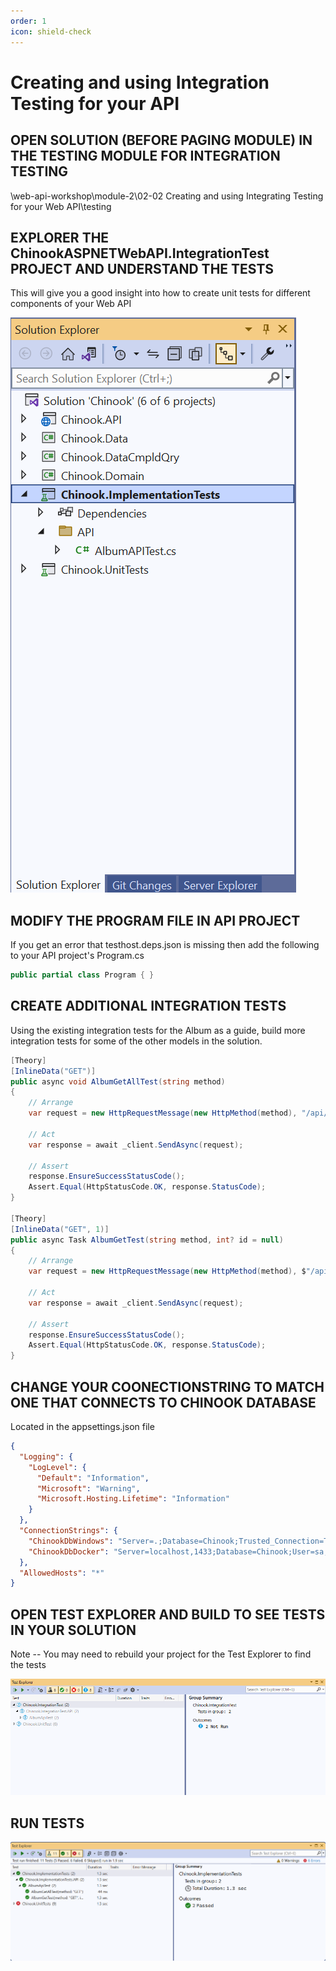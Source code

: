 ```yaml
---
order: 1
icon: shield-check
---
```

# Creating and using Integration Testing for your API

## OPEN SOLUTION (BEFORE PAGING MODULE) IN THE TESTING MODULE FOR INTEGRATION TESTING

\web-api-workshop\module-2\02-02 Creating and using Integrating Testing for your Web API\testing

## EXPLORER THE ChinookASPNETWebAPI.IntegrationTest PROJECT AND UNDERSTAND THE TESTS

This will give you a good insight into how to create unit tests for different components of your Web API


![](integration-testing/Snag_d3d59d.png)

## MODIFY THE PROGRAM FILE IN API PROJECT

If you get an error that testhost.deps.json is missing then add the following to your API project's Program.cs
```csharp
public partial class Program { }
```

## CREATE ADDITIONAL INTEGRATION TESTS

Using the existing integration tests for the Album as a guide, build more integration tests for some of the other models in the solution.

```csharp
[Theory]
[InlineData("GET")]
public async void AlbumGetAllTest(string method)
{
    // Arrange
    var request = new HttpRequestMessage(new HttpMethod(method), "/api/Album/");

    // Act
    var response = await _client.SendAsync(request);

    // Assert
    response.EnsureSuccessStatusCode();
    Assert.Equal(HttpStatusCode.OK, response.StatusCode);
}

[Theory]
[InlineData("GET", 1)]
public async Task AlbumGetTest(string method, int? id = null)
{
    // Arrange
    var request = new HttpRequestMessage(new HttpMethod(method), $"/api/Album/{id}");

    // Act
    var response = await _client.SendAsync(request);

    // Assert
    response.EnsureSuccessStatusCode();
    Assert.Equal(HttpStatusCode.OK, response.StatusCode);
}
```


## CHANGE YOUR COONECTIONSTRING TO MATCH ONE THAT CONNECTS TO CHINOOK DATABASE

Located in the appsettings.json file

```json
{
  "Logging": {
    "LogLevel": {
      "Default": "Information",
      "Microsoft": "Warning",
      "Microsoft.Hosting.Lifetime": "Information"
    }
  },
  "ConnectionStrings": {
    "ChinookDbWindows": "Server=.;Database=Chinook;Trusted_Connection=True;TrustServerCertificate=True;Application Name=Chinook7WebAPI",
    "ChinookDbDocker": "Server=localhost,1433;Database=Chinook;User=sa;Password=P@55w0rd;Trusted_Connection=False;Application Name=ChinookASPNETCoreAPINTier"
  },
  "AllowedHosts": "*"
}
```

## OPEN TEST EXPLORER AND BUILD TO SEE TESTS IN YOUR SOLUTION
Note -- You may need to rebuild your project for the Test Explorer to find the tests

![](integration-testing/Snag_d3dd2e.png)


## RUN TESTS


![](integration-testing/Snag_d3e8e6.png)

